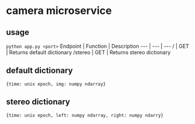 # camera microservice
## usage
`python app.py <port>`
Endpoint | Function | Description
--- | --- | ---
/ | GET | Returns default dictionary
/stereo | GET | Returns stereo dictionary
## default dictionary
`{time: unix epoch, img: numpy ndarray}`
## stereo dictionary
`{time: unix epoch, left: numpy ndarray, right: numpy ndarry}`
